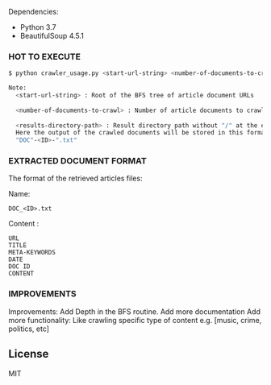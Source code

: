 Dependencies:

  - Python 3.7
  - BeautifulSoup 4.5.1

### HOT TO EXECUTE


```sh
$ python crawler_usage.py <start-url-string> <number-of-documents-to-crawl> <results-directory-path>

Note:
  <start-url-string> : Root of the BFS tree of article document URLs
  
  <number-of-documents-to-crawl> : Number of article documents to crawl
  
  <results-directory-path> : Result directory path without "/" at the end.
  Here the output of the crawled documents will be stored in this format:
  "DOC"-<ID>-".txt"
```


### EXTRACTED DOCUMENT FORMAT

The format of the retrieved articles files:

Name: 

    DOC_<ID>.txt
Content
:

    URL
    TITLE
    META-KEYWORDS
    DATE
    DOC ID
    CONTENT

### IMPROVEMENTS
Improvements: Add Depth in the BFS routine.
Add more documentation
Add more functionality: Like crawling specific type of content e.g. [music, crime, politics, etc]


License
----
MIT
